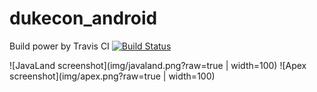 # dukecon_android

Build power by Travis CI [![Build Status](https://travis-ci.org/dukecon/dukecon_android.svg?branch=develop)](https://travis-ci.org/dukecon/dukecon_android)

![JavaLand screenshot](img/javaland.png?raw=true | width=100)
![Apex screenshot](img/apex.png?raw=true | width=100)
